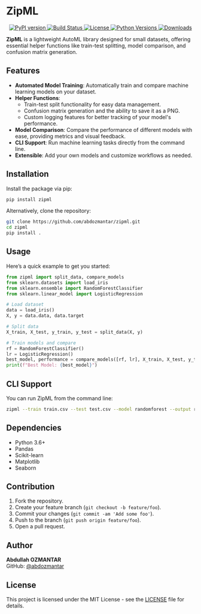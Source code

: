 # ZipML

<p align="center">
  <a href="https://badge.fury.io/py/zipml">
    <img src="https://badge.fury.io/py/zipml.svg" alt="PyPI version" />
  </a>
  <a href="https://travis-ci.com/abdozmantar/zipml">
    <img src="https://travis-ci.com/abdozmantar/zipml.svg?branch=main" alt="Build Status" />
  </a>
  <a href="https://github.com/abdozmantar/zipml/blob/main/LICENSE">
    <img src="https://img.shields.io/badge/license-MIT-blue.svg" alt="License" />
  </a>
  <a href="https://pypi.org/project/zipml/">
    <img src="https://img.shields.io/pypi/pyversions/zipml.svg" alt="Python Versions" />
  </a>
  <a href="https://pypi.org/project/zipml/">
    <img src="https://img.shields.io/pypi/dm/zipml.svg" alt="Downloads" />
  </a>
</p>

**ZipML** is a lightweight AutoML library designed for small datasets, offering essential helper functions like train-test splitting, model comparison, and confusion matrix generation.

## Features

- **Automated Model Training**: Automatically train and compare machine learning models on your dataset.
- **Helper Functions**:
  - Train-test split functionality for easy data management.
  - Confusion matrix generation and the ability to save it as a PNG.
  - Custom logging features for better tracking of your model's performance.
- **Model Comparison**: Compare the performance of different models with ease, providing metrics and visual feedback.
- **CLI Support**: Run machine learning tasks directly from the command line.
- **Extensible**: Add your own models and customize workflows as needed.

## Installation

Install the package via pip:

```bash
pip install zipml
```

Alternatively, clone the repository:

```bash
git clone https://github.com/abdozmantar/zipml.git
cd zipml
pip install .
```

## Usage

Here’s a quick example to get you started:

```python
from zipml import split_data, compare_models
from sklearn.datasets import load_iris
from sklearn.ensemble import RandomForestClassifier
from sklearn.linear_model import LogisticRegression

# Load dataset
data = load_iris()
X, y = data.data, data.target

# Split data
X_train, X_test, y_train, y_test = split_data(X, y)

# Train models and compare
rf = RandomForestClassifier()
lr = LogisticRegression()
best_model, performance = compare_models([rf, lr], X_train, X_test, y_train, y_test)
print(f"Best Model: {best_model}")
```

## CLI Support

You can run ZipML from the command line:

```bash
zipml --train train.csv --test test.csv --model randomforest --output results.json
```

## Dependencies

- Python 3.6+
- Pandas
- Scikit-learn
- Matplotlib
- Seaborn

## Contribution

1. Fork the repository.
2. Create your feature branch (`git checkout -b feature/foo`).
3. Commit your changes (`git commit -am 'Add some foo'`).
4. Push to the branch (`git push origin feature/foo`).
5. Open a pull request.

## Author

**Abdullah OZMANTAR**  
GitHub: [@abdozmantar](https://github.com/abdozmantar)

## License

This project is licensed under the MIT License - see the [LICENSE](https://github.com/abdozmantar/zipml/blob/main/LICENSE) file for details.
